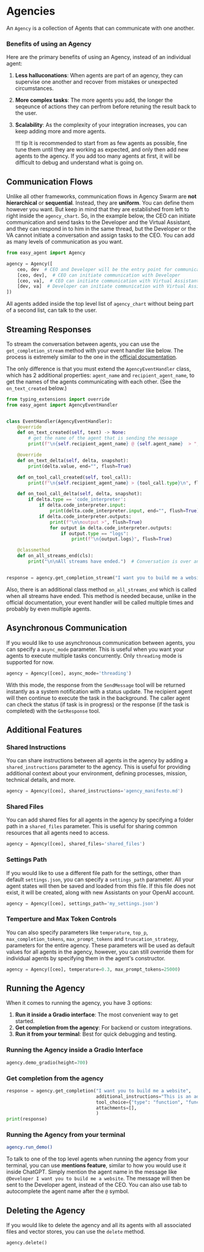# Agencies 

An `Agency` is a collection of Agents that can communicate with one another. 

### Benefits of using an Agency

Here are the primary benefits of using an Agency, instead of an individual agent:

1. **Less halluconations**: When agents are part of an agency, they can supervise one another and recover from mistakes or unexpected circumstances.
2. **More complex tasks**: The more agents you add, the longer the seqeunce of actions they can perfrom before retuning the result back to the user.
3. **Scalability**: As the complexity of your integration increases, you can keep adding more and more agents. 

    !!! tip
        It is recommended to start from as few agents as possible, fine tune them until they are working as expected, and only then add new agents to the agency. If you add too many agents at first, it will be difficult to debug and understand what is going on.

## Communication Flows

Unlike all other frameworks, communication flows in Agency Swarm are **not hierarchical** or **sequential**. Instead, they are **uniform**. You can define them however you want. But keep in mind that they are established from left to right inside the `agency_chart`. So, in the example below, the CEO can initiate communication and send tasks to the Developer and the Virtual Assistant, and they can respond in to him in the same thread, but the Developer or the VA cannot initiate a conversation and assign tasks to the CEO. You can add as many levels of communication as you want.

```python
from easy_agent import Agency

agency = Agency([
    ceo, dev  # CEO and Developer will be the entry point for communication with the user
    [ceo, dev],  # CEO can initiate communication with Developer
    [ceo, va],  # CEO can initiate communication with Virtual Assistant
    [dev, va]  # Developer can initiate communication with Virtual Assistant
])
```

All agents added inside the top level list of `agency_chart` without being part of a second list, can talk to the user.

## Streaming Responses

To stream the conversation between agents, you can use the `get_completion_stream` method with your event handler like below. The process is extremely similar to the one in the [official documentation](https://platform.openai.com/docs/assistants/overview/step-4-create-a-run?context=with-streaming).

The only difference is that you must extend the `AgencyEventHandler` class, which has 2 additional properties: `agent_name` and `recipient_agent_name`, to get the names of the agents communicating with each other. (See the `on_text_created` below.)

```python
from typing_extensions import override
from easy_agent import AgencyEventHandler


class EventHandler(AgencyEventHandler):
    @override
    def on_text_created(self, text) -> None:
        # get the name of the agent that is sending the message
        print(f"\n{self.recipient_agent_name} @ {self.agent_name}  > ", end="", flush=True)

    @override
    def on_text_delta(self, delta, snapshot):
        print(delta.value, end="", flush=True)

    def on_tool_call_created(self, tool_call):
        print(f"\n{self.recipient_agent_name} > {tool_call.type}\n", flush=True)

    def on_tool_call_delta(self, delta, snapshot):
        if delta.type == 'code_interpreter':
            if delta.code_interpreter.input:
                print(delta.code_interpreter.input, end="", flush=True)
            if delta.code_interpreter.outputs:
                print(f"\n\noutput >", flush=True)
                for output in delta.code_interpreter.outputs:
                    if output.type == "logs":
                        print(f"\n{output.logs}", flush=True)

    @classmethod
    def on_all_streams_end(cls):
        print("\n\nAll streams have ended.")  # Conversation is over and message is returned to the user.


response = agency.get_completion_stream("I want you to build me a website", event_handler=EventHandler)
```

Also, there is an additional class method `on_all_streams_end` which is called when all streams have ended. This method is needed because, unlike in the official documentation, your event handler will be called multiple times and probably by even multiple agents. 

## Asynchronous Communication

If you would like to use asynchronous communication between agents, you can specify a `async_mode` parameter. This is useful when you want your agents to execute multiple tasks concurrently. Only `threading` mode is supported for now.

```python
agency = Agency([ceo], async_mode='threading') 
```

With this mode, the response from the `SendMessage` tool will be returned instantly as a system notification with a status update. The recipient agent will then continue to execute the task in the background. The caller agent can check the status (if task is in progress) or the response (if the task is completed) with the `GetResponse` tool.

## Additional Features

### Shared Instructions

You can share instructions between all agents in the agency by adding a `shared_instructions` parameter to the agency. This is useful for providing additional context about your environment, defining processes, mission, technical details, and more.

```python
agency = Agency([ceo], shared_instructions='agency_manifesto.md') 
```

### Shared Files

You can add shared files for all agents in the agency by specifying a folder path in a `shared_files` parameter. This is useful for sharing common resources that all agents need to access.

```python
agency = Agency([ceo], shared_files='shared_files') 
```

### Settings Path

If you would like to use a different file path for the settings, other than default `settings.json`, you can specify a `settings_path` parameter. All your agent states will then be saved and loaded from this file. If this file does not exist, it will be created, along with new Assistants on your OpenAI account.

```python
agency = Agency([ceo], settings_path='my_settings.json') 
```

### Temperture and Max Token Controls

You can also specify parameters like `temperature`, `top_p`, `max_completion_tokens`,  `max_prompt_tokens` and `truncation_strategy`, parameters for the entire agency. These parameters will be used as default values for all agents in the agency, however, you can still override them for individual agents by specifying them in the agent's constructor.

```python
agency = Agency([ceo], temperature=0.3, max_prompt_tokens=25000) 
```

## Running the Agency

When it comes to running the agency, you have 3 options:

1. **Run it inside a Gradio interface**: The most convenient way to get started.
2. **Get completion from the agency**: For backend or custom integrations.
3. **Run it from your terminal**: Best for quick debugging and testing.

### Running the Agency inside a Gradio Interface

```python
agency.demo_gradio(height=700) 
```

### Get completion from the agency

```python
response = agency.get_completion("I want you to build me a website", 
                                 additional_instructions="This is an additional instruction for the task.",
                                 tool_choice={"type": "function", "function": {"name": "SendMessage"}},
                                 attachments=[],
                                 )
print(response)
```

### Running the Agency from your terminal

```bash
agency.run_demo()
```

To talk to one of the top level agents when running the agency from your terminal, you can use **mentions feature**, similar to how you would use it inside ChatGPT. Simply mention the agent name in the message like `@Developer I want you to build me a website`. The message will then be sent to the Developer agent, instead of the CEO. You can also use tab to autocomplete the agent name after the `@` symbol.

## Deleting the Agency

If you would like to delete the agency and all its agents with all associated files and vector stores, you can use the `delete` method.

```python
agency.delete()
```